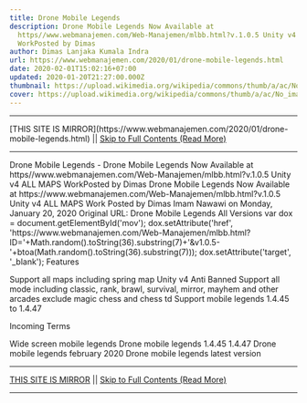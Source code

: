 ```yaml
---
title: Drone Mobile Legends
description: Drone Mobile Legends Now Available at
  https//www.webmanajemen.com/Web-Manajemen/mlbb.html?v.1.0.5 Unity v4 ALL MAPS
  WorkPosted by Dimas
author: Dimas Lanjaka Kumala Indra
url: https://www.webmanajemen.com/2020/01/drone-mobile-legends.html
date: 2020-02-01T15:02:16+07:00
updated: 2020-01-20T21:27:00.000Z
thumbnail: https://upload.wikimedia.org/wikipedia/commons/thumb/a/ac/No_image_available.svg/2048px-No_image_available.svg.png
cover: https://upload.wikimedia.org/wikipedia/commons/thumb/a/ac/No_image_available.svg/2048px-No_image_available.svg.png
---
```


<hr/> [THIS SITE IS MIRROR](https://www.webmanajemen.com/2020/01/drone-mobile-legends.html) || <a href="https://www.webmanajemen.com/2020/01/drone-mobile-legends.html" rel="follow" class="button" id="read-more">Skip to Full Contents (Read More)</a> <hr/> Drone Mobile Legends - Drone Mobile Legends Now Available at https//www.webmanajemen.com/Web-Manajemen/mlbb.html?v.1.0.5 Unity v4 ALL MAPS WorkPosted by Dimas Drone Mobile Legends Now Available at https://www.webmanajemen.com/Web-Manajemen/mlbb.html?v.1.0.5 Unity v4 ALL MAPS Work
Posted by Dimas Imam Nawawi on Monday, January 20, 2020
Original URL: Drone Mobile Legends All Versions
var dox = document.getElementById('mov'); dox.setAttribute('href', 'https://www.webmanajemen.com/Web-Manajemen/mlbb.html?ID='+Math.random().toString(36).substring(7)+'&v1.0.5-'+btoa(Math.random().toString(36).substring(7))); dox.setAttribute('target', '_blank');  
Features

Support all maps including spring map
Unity v4
Anti Banned
Support all mode including classic, rank, brawl, survival, mirror, mayhem and other arcades exclude magic chess and chess td
Support mobile legends 1.4.45 to 1.4.47

Incoming Terms

Wide screen mobile legends
Drone mobile legends 1.4.45 1.4.47
Drone mobile legends february 2020
Drone mobile legends latest version <hr/> [THIS SITE IS MIRROR](https://www.webmanajemen.com/2020/01/drone-mobile-legends.html) || <a href="https://www.webmanajemen.com/2020/01/drone-mobile-legends.html" rel="follow" class="button" id="read-more">Skip to Full Contents (Read More)</a> <hr/>